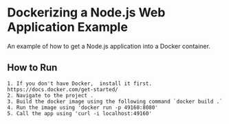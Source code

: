 # Dockerizing a Node.js Web Application Example 

An example of how to get a Node.js application into a Docker container. 

## How to Run
	1. If you don't have Docker,  install it first.  https://docs.docker.com/get-started/
	2. Navigate to the project .
	3. Build the docker image using the following command `docker build .`
	4. Run the image using 'docker run -p 49160:8080'
	5. Call the app using 'curl -i localhost:49160'